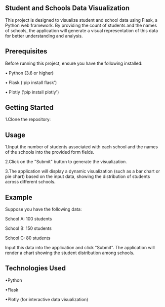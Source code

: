 ## Student and Schools Data Visualization
This project is designed to visualize student and school data using Flask, a Python web
framework. By providing the count of students and the names of schools, the application will 
generate a visual representation of this data for better understanding and analysis.
## Prerequisites
Before running this project, ensure you have the following installed:

&#8226; Python (3.6 or higher)

&#8226; Flask ('pip install flask')

&#8226; Plotly ('pip install plotly')

## Getting Started
1.Clone the repository:



## Usage
1.Input the number of students associated with each school and the names of the schools into the provided form fields.

2.Click on the "Submit" button to generate the visualization.

3.The application will display a dynamic visualization (such as a bar chart or pie chart) based on the input data, showing the distribution of students across different schools.

## Example
Suppose you have the following data:

School A: 100 students

School B: 150 students

School C: 80 students

Input this data into the application and click "Submit". The application will render a chart showing the student distribution among schools.

## Technologies Used
&#8226;Python

&#8226;Flask

&#8226;Plotly (for interactive data visualization)
